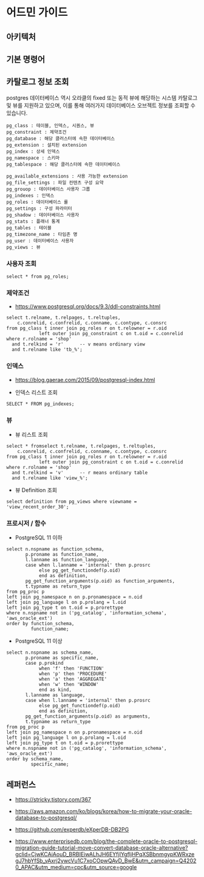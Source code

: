 # 어드민 가이드 #

## 아키텍처 ##


## 기본 명령어 ##

## 카탈로그 정보 조회 ##

postgres 데이터베이스 역시 오라클의 fixed 또는 동적 뷰에 해당하는 시스템 카탈로그 및 뷰를 지원하고 있으며, 이를 통해 여러가지 데이터베이스 오브젝트 정보를 조회할 수 있습니다. 

```
pg_class : 테이블, 인덱스, 시퀀스, 뷰
pg_constraint : 제약조건
pg_database : 해당 클러스터에 속한 데이터베이스
pg_extension : 설치된 extension
pg_index : 상세 인덱스
pg_namespace : 스키마
pg_tablespace : 해당 클러스터에 속한 데이터베이스

pg_available_extensions : 사용 가능한 extension
pg_file_settings : 파일 컨텐츠 구성 요약
pg_grouop : 데이터베이스 사용자 그룹
pg_indexes : 인덱스
pg_roles : 데이터베이스 롤
pg_settings : 구성 파라미터
pg_shadow : 데이터베이스 사용자
pg_stats : 플래너 통계
pg_tables : 테이블
pg_timezone_name : 타임존 명
pg_user : 데이터베이스 사용자
pg_views : 뷰
```


### 사용자 조회 ###

```
select * from pg_roles;
```


### 제약조건 ###
* https://www.postgresql.org/docs/9.3/ddl-constraints.html
```
select t.relname, t.relpages, t.reltuples,
	c.conrelid, c.confrelid, c.conname, c.contype, c.consrc 
from pg_class t inner join pg_roles r on t.relowner = r.oid
	        left outer join pg_constraint c on t.oid = c.conrelid
where r.rolname = 'shop' 
  and t.relkind = 'r'      -- v means ordinary view
  and t.relname like 'tb_%';	
```


### 인덱스 ###

* https://blog.gaerae.com/2015/09/postgresql-index.html

* 인덱스 리스트 조회
```
SELECT * FROM pg_indexes;
```


### 뷰 ###

* 뷰 리스트 조회
```
select * fromselect t.relname, t.relpages, t.reltuples,
	c.conrelid, c.confrelid, c.conname, c.contype, c.consrc 
from pg_class t inner join pg_roles r on t.relowner = r.oid
	        left outer join pg_constraint c on t.oid = c.conrelid
where r.rolname = 'shop' 
  and t.relkind = 'v'      -- r means ordinary table
  and t.relname like 'view_%';	
````
* 뷰 Definition 조회
```
select definition from pg_views where viewname = 'view_recent_order_30';
```

### 프로시저 / 함수 ###

* PostgreSQL 11 이하
```
select n.nspname as function_schema,
       p.proname as function_name,
       l.lanname as function_language,
       case when l.lanname = 'internal' then p.prosrc
            else pg_get_functiondef(p.oid)
            end as definition,
       pg_get_function_arguments(p.oid) as function_arguments,
       t.typname as return_type
from pg_proc p
left join pg_namespace n on p.pronamespace = n.oid
left join pg_language l on p.prolang = l.oid
left join pg_type t on t.oid = p.prorettype 
where n.nspname not in ('pg_catalog', 'information_schema', 'aws_oracle_ext')
order by function_schema,
         function_name;
```
* PostgreSQL 11 이상
```
select n.nspname as schema_name,
       p.proname as specific_name,
       case p.prokind 
            when 'f' then 'FUNCTION'
            when 'p' then 'PROCEDURE'
            when 'a' then 'AGGREGATE'
            when 'w' then 'WINDOW'
            end as kind,
       l.lanname as language,
       case when l.lanname = 'internal' then p.prosrc
            else pg_get_functiondef(p.oid)
            end as definition,
       pg_get_function_arguments(p.oid) as arguments,
       t.typname as return_type
from pg_proc p
left join pg_namespace n on p.pronamespace = n.oid
left join pg_language l on p.prolang = l.oid
left join pg_type t on t.oid = p.prorettype 
where n.nspname not in ('pg_catalog', 'information_schema', 'aws_oracle_ext')
order by schema_name,
         specific_name;
```



## 레퍼런스 ##

* https://stricky.tistory.com/367

* https://aws.amazon.com/ko/blogs/korea/how-to-migrate-your-oracle-database-to-postgresql/

* https://github.com/experdb/eXperDB-DB2PG

* https://www.enterprisedb.com/blog/the-complete-oracle-to-postgresql-migration-guide-tutorial-move-convert-database-oracle-alternative?gclid=CjwKCAiAouD_BRBIEiwALhJH6EYfjIYgfljHPqXSBbnmgypKWRxzegJ7hbYfSb_vAxrj2ywcVu1C7xoCOpwQAvD_BwE&utm_campaign=Q42020_APAC&utm_medium=cpc&utm_source=google
